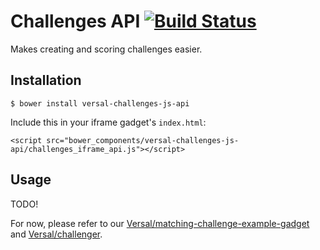 # Challenges API [![Build Status](https://travis-ci.org/Versal/challenges-js-api.svg)](https://travis-ci.org/Versal/challenges-js-api)

Makes creating and scoring challenges easier.

## Installation

    $ bower install versal-challenges-js-api

Include this in your iframe gadget's `index.html`:

    <script src="bower_components/versal-challenges-js-api/challenges_iframe_api.js"></script>

## Usage

TODO!

For now, please refer to our [Versal/matching-challenge-example-gadget](https://github.com/Versal/matching-challenge-example-gadget) and [Versal/challenger](https://github.com/Versal/challenger).
